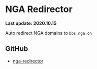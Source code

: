 # NGA Redirector

**Last update: 2020.10.15**

Auto redirect NGA domains to `bbs.nga.cn`

## GitHub

- [nga-redirector][github]

[github]: https://github.com/akiirui/userscript/tree/nga-redirector
